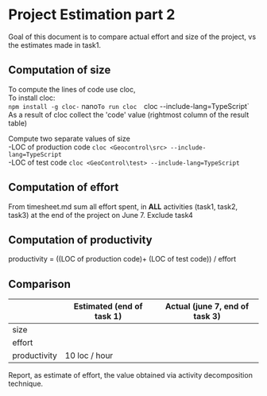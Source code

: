 # Project Estimation part 2



Goal of this document is to compare actual effort and size of the project, vs the estimates made in task1.

## Computation of size

To compute the lines of code use cloc,  
To install cloc:  
           `npm install -g cloc-`   nano`
To run cloc  
           `cloc <directory containing ts files> --include-lang=TypeScript`  
As a result of cloc collect the 'code' value (rightmost column of the result table)  
        

Compute two separate values of size  
-LOC of production code     `cloc <Geocontrol\src> --include-lang=TypeScript`  
-LOC of test code      `cloc <GeoControl\test> --include-lang=TypeScript`  


## Computation of effort 
From timesheet.md sum all effort spent, in **ALL** activities (task1, task2, task3) at the end of the project on June 7. Exclude task4

## Computation of productivity

productivity = ((LOC of production code)+ (LOC of test code)) / effort


## Comparison

|                                        | Estimated (end of task 1) | Actual (june 7, end of task 3)|
| -------------------------------------------------------------------------------- | -------- |----|
| size  |||
| effort |||
| productivity  | 10 loc / hour ||


Report, as estimate of effort, the value obtained via activity decomposition technique.


